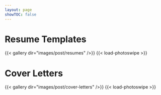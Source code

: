 ```yaml
---
layout: page
showTOC: false
---
```


# Resume Templates
{{< gallery dir="images/post/resumes" />}} {{< load-photoswipe >}}

# Cover Letters
{{< gallery dir="images/post/cover-letters" />}} {{< load-photoswipe >}}
